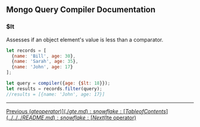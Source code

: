 ## Mongo Query Compiler Documentation

### $lt

Assesses if an object element's value is less than a comparator.

```javascript
let records = [
  {name: 'Bill', age: 30},
  {name: 'Sarah', age: 35},
  {name: 'John', age: 17}
];

let query = compiler({age: {$lt: 18}});
let results = records.filter(query);
//results = [{name: 'John', age: 17}]
```

---

[Previous ($gte operator)](./gte.md) :snowflake: 
[Table of Contents](../../../README.md) :snowflake: 
[Next ($lte operator)](./lte.md)
